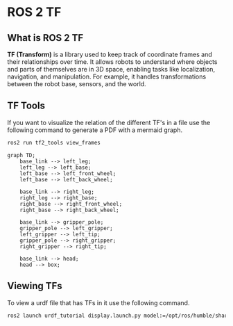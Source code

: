 # ROS 2 TF
## What is ROS 2 TF
**TF (Transform)** is a library used to keep track of coordinate frames and their relationships over time. It allows robots to understand where objects and parts of themselves are in 3D space, enabling tasks like localization, navigation, and manipulation. For example, it handles transformations between the robot base, sensors, and the world.

## TF Tools
If you want to visualize the relation of the different TF's in a file use the following command to generate a PDF with a mermaid graph.
```bash
ros2 run tf2_tools view_frames
```
```mermaid
graph TD;
	base_link --> left_leg;
	left_leg --> left_base;
	left_base --> left_front_wheel;
	left_base --> left_back_wheel;
	
	base_link --> right_leg;
	right_leg --> right_base;
	right_base --> right_front_wheel;
	right_base --> right_back_wheel;

	base_link --> gripper_pole;
	gripper_pole --> left_gripper;
	left_gripper --> left_tip;
	gripper_pole --> right_gripper;
	right_gripper --> right_tip;

	base_link --> head;
	head --> box;
```


## Viewing TFs
To view a urdf file that has TFs in it use the following command.
```bash
ros2 launch urdf_tutorial display.launch.py model:=/opt/ros/humble/share/urdf_tutorial/urdf/08-macroed.urdf.xacro
```

